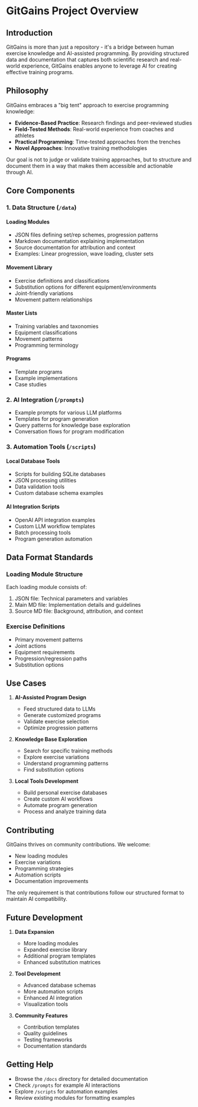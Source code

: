# GitGains Project Overview

## Introduction

GitGains is more than just a repository - it's a bridge between human exercise knowledge and AI-assisted programming. By providing structured data and documentation that captures both scientific research and real-world experience, GitGains enables anyone to leverage AI for creating effective training programs.

## Philosophy

GitGains embraces a "big tent" approach to exercise programming knowledge:
- **Evidence-Based Practice**: Research findings and peer-reviewed studies
- **Field-Tested Methods**: Real-world experience from coaches and athletes
- **Practical Programming**: Time-tested approaches from the trenches
- **Novel Approaches**: Innovative training methodologies

Our goal is not to judge or validate training approaches, but to structure and document them in a way that makes them accessible and actionable through AI.

## Core Components

### 1. Data Structure (`/data`)

#### Loading Modules
- JSON files defining set/rep schemes, progression patterns
- Markdown documentation explaining implementation
- Source documentation for attribution and context
- Examples: Linear progression, wave loading, cluster sets

#### Movement Library
- Exercise definitions and classifications
- Substitution options for different equipment/environments
- Joint-friendly variations
- Movement pattern relationships

#### Master Lists
- Training variables and taxonomies
- Equipment classifications
- Movement patterns
- Programming terminology

#### Programs
- Template programs
- Example implementations
- Case studies

### 2. AI Integration (`/prompts`)

- Example prompts for various LLM platforms
- Templates for program generation
- Query patterns for knowledge base exploration
- Conversation flows for program modification

### 3. Automation Tools (`/scripts`)

#### Local Database Tools
- Scripts for building SQLite databases
- JSON processing utilities
- Data validation tools
- Custom database schema examples

#### AI Integration Scripts
- OpenAI API integration examples
- Custom LLM workflow templates
- Batch processing tools
- Program generation automation

## Data Format Standards

### Loading Module Structure
Each loading module consists of:
1. JSON file: Technical parameters and variables
2. Main MD file: Implementation details and guidelines
3. Source MD file: Background, attribution, and context

### Exercise Definitions
- Primary movement patterns
- Joint actions
- Equipment requirements
- Progression/regression paths
- Substitution options

## Use Cases

1. **AI-Assisted Program Design**
   - Feed structured data to LLMs
   - Generate customized programs
   - Validate exercise selection
   - Optimize progression patterns

2. **Knowledge Base Exploration**
   - Search for specific training methods
   - Explore exercise variations
   - Understand programming patterns
   - Find substitution options

3. **Local Tools Development**
   - Build personal exercise databases
   - Create custom AI workflows
   - Automate program generation
   - Process and analyze training data

## Contributing

GitGains thrives on community contributions. We welcome:
- New loading modules
- Exercise variations
- Programming strategies
- Automation scripts
- Documentation improvements

The only requirement is that contributions follow our structured format to maintain AI compatibility.

## Future Development

1. **Data Expansion**
   - More loading modules
   - Expanded exercise library
   - Additional program templates
   - Enhanced substitution matrices

2. **Tool Development**
   - Advanced database schemas
   - More automation scripts
   - Enhanced AI integration
   - Visualization tools

3. **Community Features**
   - Contribution templates
   - Quality guidelines
   - Testing frameworks
   - Documentation standards

## Getting Help

- Browse the `/docs` directory for detailed documentation
- Check `/prompts` for example AI interactions
- Explore `/scripts` for automation examples
- Review existing modules for formatting examples